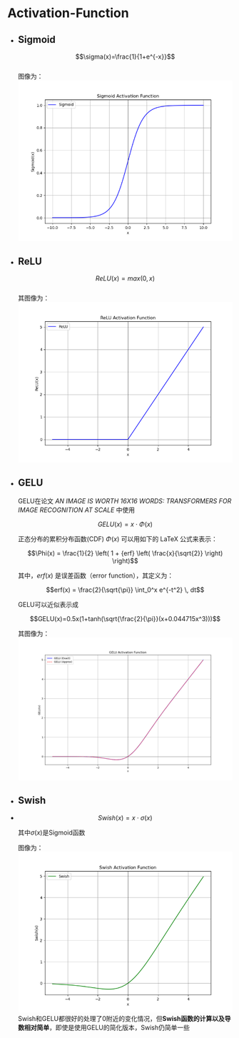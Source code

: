 # Activation-Function
- ## Sigmoid
  $$\sigma(x)=\frac{1}{1+e^{-x}}$$  
  图像为：
  ![image](./Function%20Image/Sigmoid.png)
- ## ReLU
    $$ReLU(x)=max(0, x)$$  
    其图像为： 
    ![image](./Function%20Image/ReLU.png)
- ## GELU
    GELU在论文 *AN IMAGE IS WORTH 16X16 WORDS: TRANSFORMERS FOR IMAGE RECOGNITION AT SCALE* 中使用  

    $$GELU(x)=x \cdot \Phi(x)$$  

    正态分布的累积分布函数(CDF) $\Phi(x)$ 可以用如下的 LaTeX 公式来表示：

    $$\Phi(x) = \frac{1}{2} \left( 1 + {erf} \left( \frac{x}{\sqrt{2}} \right) \right)$$

    其中，$erf(x)$ 是误差函数（error function），其定义为：

    $$erf(x) = \frac{2}{\sqrt{\pi}} \int_0^x e^{-t^2} \, dt$$

    GELU可以近似表示成

    $$GELU(x)=0.5x(1+tanh(\sqrt{\frac{2}{\pi}}(x+0.044715x^3)))$$  

    其图像为：
    ![image](./Function%20Image/GELU.png)
- ## Swish
- 
    $$Swish(x)=x\cdot\sigma(x)$$  

    其中$\sigma(x)$是Sigmoid函数  

    图像为：
    ![image](./Function%20Image/Swish.png)
Swish和GELU都很好的处理了0附近的变化情况，但**Swish函数的计算以及导数相对简单**，即使是使用GELU的简化版本，Swish仍简单一些